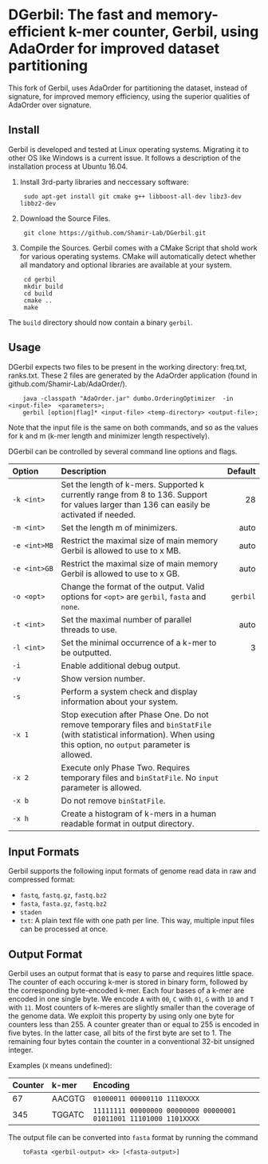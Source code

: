 # DGerbil: The fast and memory-efficient k-mer counter, Gerbil, using AdaOrder for improved dataset partitioning

This fork of Gerbil, uses AdaOrder for partitioning the dataset, instead of signature, for improved memory efficiency, using the superior qualities of AdaOrder over signature.

## Install

Gerbil is developed and tested at Linux operating systems. Migrating it to other OS like Windows is a current issue. It follows a description of the installation process at Ubuntu 16.04.

1. Install 3rd-party libraries and neccessary software:

        sudo apt-get install git cmake g++ libboost-all-dev libz3-dev libbz2-dev

2. Download the Source Files. 

        git clone https://github.com/Shamir-Lab/DGerbil.git
        
3. Compile the Sources. Gerbil comes with a CMake Script that shold work for various operating systems. CMake will automatically detect whether all mandatory and optional libraries are available at your system.

        cd gerbil
        mkdir build
        cd build
        cmake ..
        make

The `build` directory should now contain a binary `gerbil`.

## Usage

DGerbil expects two files to be present in the working directory: freq.txt, ranks.txt.
These 2 files are generated by the AdaOrder application (found in github.com/Shamir-Lab/AdaOrder/).

        java -classpath "AdaOrder.jar" dumbo.OrderingOptimizer  -in <input-file>  <parameters>;
        gerbil [option|flag]* <input-file> <temp-directory> <output-file>;
        
Note that the input file is the same on both commands, and so as the values for k and m (k-mer length and minimizer length respectively).

DGerbil can be controlled by several command line options and flags.

| Option               | Description   | Default |
|:---------------------|:--------------| -------:|
| `‑k <int>`   | Set the length of k-mers. Supported k currently range from 8 to 136. Support for values larger than 136 can easily be activated if needed. | 28 |
| `‑m <int>`          | Set the length m of minimizers.      |   auto |
| `‑e <int>MB`  | Restrict the maximal size of main memory Gerbil is allowed to use to x MB.      |    auto |
| `‑e <int>GB`  | Restrict the maximal size of main memory Gerbil is allowed to use to x GB.      |    auto |
| `‑o <opt>`    | Change the format of the output. Valid options for `<opt>` are `gerbil`, `fasta` and `none`.      |    `gerbil` |
| `‑t <int>`          | Set the maximal number of parallel threads to use.      |    auto |
| `‑l <int>`               | Set the minimal occurrence of a k-mer to be outputted.      |    3 |
| `‑i`                   | Enable additional debug output.      |    |
| `‑v`                   | Show version number.      |     |
| `‑s`                   | Perform a system check and display information about your system.     |     |
| `‑x 1`                 | Stop execution after Phase One. Do not remove temporary files and `binStatFile` (with statistical information). When using this option, no `output` parameter is allowed. |     |
| `‑x 2`            | Execute only Phase Two. Requires temporary files and `binStatFile`. No `input` parameter is allowed. |     |
| `‑x b`            | Do not remove `binStatFile`. |     |
| `‑x h`            | Create a histogram of k-mers in a human readable format in output directory. |     |

## Input Formats

Gerbil supports the following input formats of genome read data in raw and compressed format: 
 * `fastq`, `fastq.gz`, `fastq.bz2`
 * `fasta`, `fasta.gz`, `fastq.bz2`
 * `staden`
 * `txt`: A plain text file with one path per line. This way, multiple input files can be processed at once.

## Output Format

Gerbil uses an output format that is easy to parse and requires little space. The counter of each occuring k-mer is stored in binary form, followed by the corresponding byte-encoded k-mer. Each four bases of a k-mer are encoded in one single byte. We encode `A` with `00`, `C` with `01`, `G` with `10` and `T` with `11`. Most counters of k-meres are slightly smaller than the coverage of the genome data. We exploit this property by using only one byte for counters less than 255. A counter greater than or equal to 255 is encoded in five bytes. In the latter case, all bits of the first byte are set to 1. The remaining four bytes contain the counter in a conventional 32-bit unsigned integer.

Examples (`X` means undefined):

| Counter | k-mer   | Encoding                      |
|:--------|:--------|:------------------------------|
| 67      | AACGTG  | `01000011 00000110 1110XXXX` |
| 345     | TGGATC  | `11111111 00000000 00000000 00000001 01011001 11101000 1101XXXX` |

The output file can be converted into `fasta` format by running the command

        toFasta <gerbil-output> <k> [<fasta-output>]

